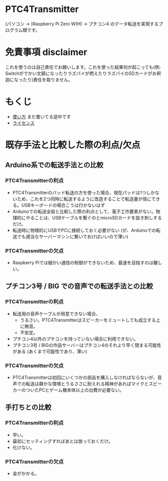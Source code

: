 # PTC4Transmitter

(パソコン → )Raspberry Pi Zero W(H) → プチコン4 のデータ転送を実現するプログラム類です。

# 免責事項 disclaimer

これを使うのは自己責任でお願いします。これを使った結果何が起こっても(例: Switchがでかい文鎮になったりラズパイが燃えたりラズパイのSDカードがお釈迦になったり)責任を取りません。

# もくじ

- [使い方](./howtouse.md) まだ書いてる途中です
- [ライセンス](./license.md)

# 既存手法と比較した際の利点/欠点

## Arduino系での転送手法との比較

### PTC4Transmitterの利点

- PTC4Transmitterのパッド転送の方を使った場合、現在パッドは1つしかないため、これを2つ同時に転送するように改造することで転送量が倍にできる。USBキーボードの場合こうは行かないはず
- Arduinoでの転送全般と比較した際の利点として、電子工作要素がない。物理的にやることは、USBケーブルを繋ぐのとmicroSDカードを抜き刺しするだけ。
- 転送時に物理的にUSBでPCに接続しておく必要がない (が、Arduinoでの転送でも適当なサーバーマシンに繋いでおけばいいので薄い)

### PTC4Transmitterの欠点

- Raspberry Piでは細かい通信の制御ができないため、最速を目指すのは難しい。

## プチコン3号 / BIG での音声での転送手法との比較

### PTC4Transmitterの利点

- 転送用の音声ケーブルが用意できない場合、
    - うるさい。PTC4Transmitterはスピーカーをミュートしても成立する上に無音。
    - 不安定。
- プチコン4以外のプチコンを持っていない場合に利用できない。
- プチコン3号 / BIGの作品サーバーはプチコン4のそれより早く閉まる可能性がある (あくまで可能性であり、薄い)

### PTC4Transmitterの欠点

- PTC4Transmitterは初回にいくつかの部品を購入しなければならないが、音声での転送は静かな環境とうるささに耐えれる精神があればマイクとスピーカーのついたPCとゲーム機本体以上の出費が必要ない。

## 手打ちとの比較

### PTC4Transmitterの利点

- 早い。
- 最初にセッティングすればあとは放っておくだけ。
- 化けない。

### PTC4Transmitterの欠点

- 金がかかる。